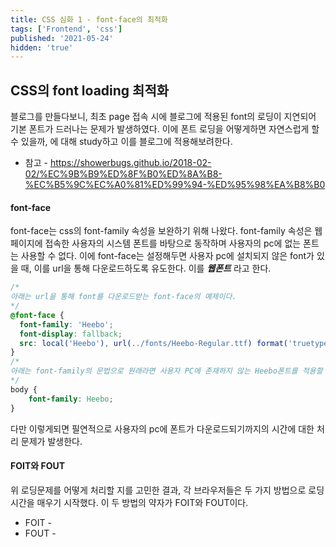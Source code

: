 ```yaml
---
title: CSS 심화 1 - font-face의 최적화
tags: ['Frontend', 'css']
published: '2021-05-24'
hidden: 'true'
---
```


## CSS의 font loading 최적화
블로그를 만들다보니, 최초 page 접속 시에 블로그에 적용된 font의 로딩이 지연되어 기본 폰트가 드러나는 문제가 발생하였다. 이에 폰트 로딩을 어떻게하면 자연스럽게 할 수 있을까, 에 대해 study하고 이를 블로그에 적용해보려한다.

+ 참고 - https://showerbugs.github.io/2018-02-02/%EC%9B%B9%ED%8F%B0%ED%8A%B8-%EC%B5%9C%EC%A0%81%ED%99%94-%ED%95%98%EA%B8%B0

#### font-face
font-face는 css의 font-family 속성을 보완하기 위해 나왔다. font-family 속성은 웹페이지에 접속한 사용자의 시스템 폰트를 바탕으로 동작하며 사용자의 pc에 없는 폰트는 사용할 수 없다. 이에 font-face는 설정해두면 사용자 pc에 설치되지 않은 font가 있을 때, 이를 url을 통해 다운로드하도록 유도한다. 이를 ***웹폰트*** 라고 한다.
```css
/*
아래는 url을 통해 font를 다운로드받는 font-face의 예제이다.
*/
@font-face {
  font-family: 'Heebo';
  font-display: fallback;
  src: local('Heebo'), url(../fonts/Heebo-Regular.ttf) format('truetype');
}
/*
아래는 font-family의 문법으로 원래라면 사용자 PC에 존재하지 않는 Heebo폰트를 적용할 수 없었겠지만, 위의 font-face 선언으로 브라우저가 font를 받아오기에 해당 폰트가 적용된다.
*/
body {
	font-family: Heebo;
}
```
다만 이렇게되면 필연적으로 사용자의 pc에 폰트가 다운로드되기까지의 시간에 대한 처리 문제가 발생한다.

#### FOIT와 FOUT
위 로딩문제를 어떻게 처리할 지를 고민한 결과, 각 브라우저들은 두 가지 방법으로 로딩시간을 매우기 시작했다. 이 두 방법의 약자가 FOIT와 FOUT이다.
+ FOIT -
+ FOUT -
